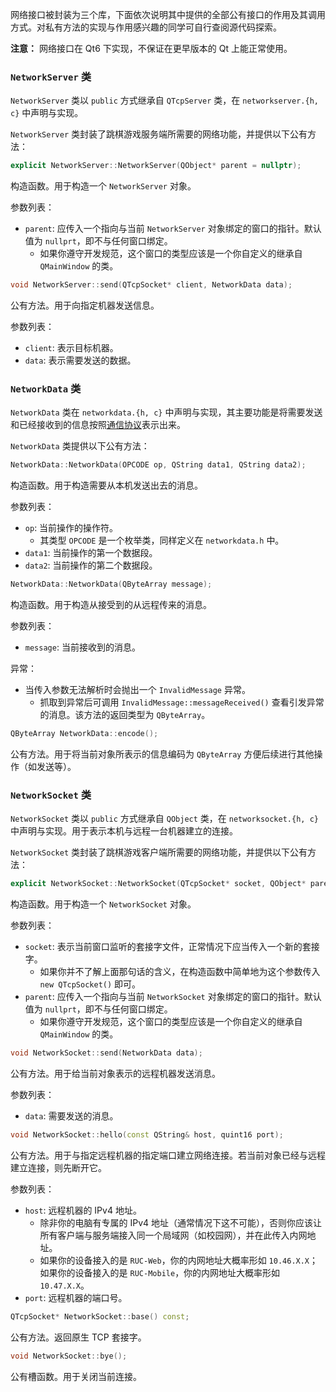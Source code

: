 网络接口被封装为三个库，下面依次说明其中提供的全部公有接口的作用及其调用方式。对私有方法的实现与作用感兴趣的同学可自行查阅源代码探索。

**注意：** 网络接口在 Qt6 下实现，不保证在更早版本的 Qt 上能正常使用。

### `NetworkServer` 类

`NetworkServer` 类以 `public` 方式继承自 `QTcpServer` 类，在 `networkserver.{h, c}` 中声明与实现。

`NetworkServer` 类封装了跳棋游戏服务端所需要的网络功能，并提供以下公有方法：

```c++
explicit NetworkServer::NetworkServer(QObject* parent = nullptr);
```
构造函数。用于构造一个 `NetworkServer` 对象。

参数列表：
+ `parent`: 应传入一个指向与当前 `NetworkServer` 对象绑定的窗口的指针。默认值为 `nullprt`，即不与任何窗口绑定。
	- 如果你遵守开发规范，这个窗口的类型应该是一个你自定义的继承自 `QMainWindow` 的类。

```c++
void NetworkServer::send(QTcpSocket* client, NetworkData data);
```
公有方法。用于向指定机器发送信息。

参数列表：
+ `client`: 表示目标机器。
+ `data`: 表示需要发送的数据。

### `NetworkData` 类

`NetworkData` 类在 `networkdata.{h, c}` 中声明与实现，其主要功能是将需要发送和已经接收到的信息按照[通信协议](/instructions/inst-protocol)表示出来。

`NetworkData` 类提供以下公有方法：

```c++
NetworkData::NetworkData(OPCODE op, QString data1, QString data2);
```
构造函数。用于构造需要从本机发送出去的消息。

参数列表：
+ `op`: 当前操作的操作符。
	- 其类型 `OPCODE` 是一个枚举类，同样定义在 `networkdata.h` 中。
+ `data1`: 当前操作的第一个数据段。
+ `data2`: 当前操作的第二个数据段。

```c++
NetworkData::NetworkData(QByteArray message);
```
构造函数。用于构造从接受到的从远程传来的消息。

参数列表：
+ `message`: 当前接收到的消息。

异常：
+ 当传入参数无法解析时会抛出一个 `InvalidMessage` 异常。
	- 抓取到异常后可调用 `InvalidMessage::messageReceived()` 查看引发异常的消息。该方法的返回类型为 `QByteArray`。

```c++
QByteArray NetworkData::encode();
```
公有方法。用于将当前对象所表示的信息编码为 `QByteArray` 方便后续进行其他操作（如发送等）。

### `NetworkSocket` 类

`NetworkSocket` 类以 `public` 方式继承自 `QObject` 类，在 `networksocket.{h, c}` 中声明与实现。用于表示本机与远程一台机器建立的连接。

`NetworkSocket` 类封装了跳棋游戏客户端所需要的网络功能，并提供以下公有方法：

```c++
explicit NetworkSocket::NetworkSocket(QTcpSocket* socket, QObject* parent = nullptr);
```
构造函数。用于构造一个 `NetworkSocket` 对象。

参数列表：
+ `socket`: 表示当前窗口监听的套接字文件，正常情况下应当传入一个新的套接字。
 	- 如果你并不了解上面那句话的含义，在构造函数中简单地为这个参数传入 `new QTcpSocket()` 即可。
+ `parent`: 应传入一个指向与当前 `NetworkSocket` 对象绑定的窗口的指针。默认值为 `nullprt`，即不与任何窗口绑定。
	- 如果你遵守开发规范，这个窗口的类型应该是一个你自定义的继承自 `QMainWindow` 的类。

```c++
void NetworkSocket::send(NetworkData data);
```
公有方法。用于给当前对象表示的远程机器发送消息。

参数列表：
+ `data`: 需要发送的消息。

```c++
void NetworkSocket::hello(const QString& host, quint16 port);
```
公有方法。用于与指定远程机器的指定端口建立网络连接。若当前对象已经与远程建立连接，则先断开它。

参数列表：
+ `host`: 远程机器的 IPv4 地址。
	- 除非你的电脑有专属的 IPv4 地址（通常情况下这不可能），否则你应该让所有客户端与服务端接入同一个局域网（如校园网），并在此传入内网地址。
	- 如果你的设备接入的是 `RUC-Web`，你的内网地址大概率形如 `10.46.X.X`；如果你的设备接入的是 `RUC-Mobile`，你的内网地址大概率形如 `10.47.X.X`。
+ `port`: 远程机器的端口号。

```c++
QTcpSocket* NetworkSocket::base() const;
```
公有方法。返回原生 TCP 套接字。

```c++
void NetworkSocket::bye();
```
公有槽函数。用于关闭当前连接。
